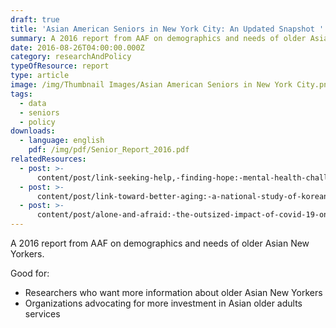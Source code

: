 ```yaml
---
draft: true
title: 'Asian American Seniors in New York City: An Updated Snapshot '
summary: A 2016 report from AAF on demographics and needs of older Asian New Yorkers
date: 2016-08-26T04:00:00.000Z
category: researchAndPolicy
typeOfResource: report
type: article
image: /img/Thumbnail Images/Asian American Seniors in New York City.png
tags:
  - data
  - seniors
  - policy
downloads:
  - language: english
    pdf: /img/pdf/Senior_Report_2016.pdf
relatedResources:
  - post: >-
      content/post/link-seeking-help,-finding-hope:-mental-health-challenges-and-solutions-for-asian-americans-in-new-york-city.md
  - post: >-
      content/post/link-toward-better-aging:-a-national-study-of-korean-older-adults.md
  - post: >-
      content/post/alone-and-afraid:-the-outsized-impact-of-covid-19-on-asian-seniors.md
---
```


A 2016 report from AAF on demographics and needs of older Asian New Yorkers.

Good for:

* Researchers who want more information about older Asian New Yorkers
* Organizations advocating for more investment in Asian older adults services

